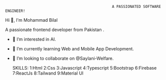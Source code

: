                                                     A PASSIONATED SOFTWARE ENGINEER!
Hi 👋, I'm  Mohammad Bilal

A passionate frontend developer from Pakistan .

- 👀 I’m interested in AI.
- 🌱 I’m currently learning Web and Mobile App Development.
- 💞 I’m looking to collaborate on @Saylani-Welfare.

   SKILLS:
1:Html
2:Css
3:Javascript
4:Typescript
5:Bootstrap
6:Firebase
7:ReactJs
8:Tailwand
9:Material UI

<!---
MohBilal111222/MohBilal111222 is a ✨ special ✨ repository because its `README.md` (this file) appears on your GitHub profile.
You can click the Preview link to take a look at your changes.
--->
